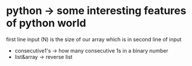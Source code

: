 # python -> some interesting features of python world

first line input (N) is the size of our array which is in second line of input

- consecutive1's -> how many consecutive 1s in a binary number
- list&array -> reverse list


